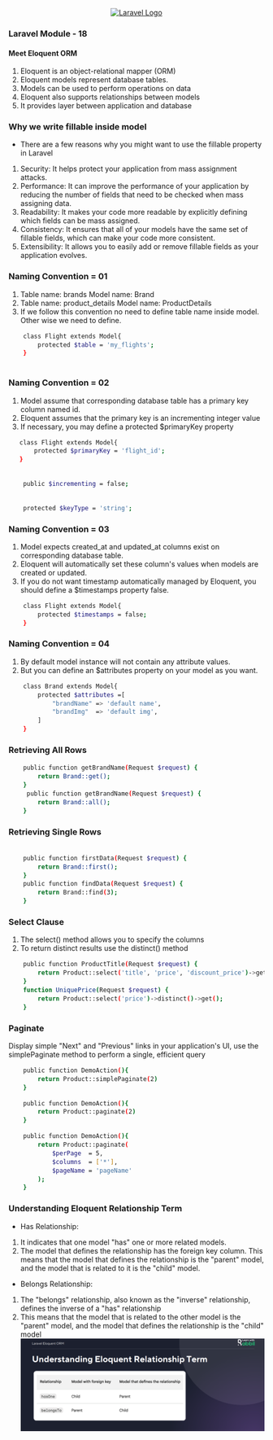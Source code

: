 <p align="center"><a href="https://laravel.com" target="_blank"><img src="https://raw.githubusercontent.com/laravel/art/master/logo-lockup/5%20SVG/2%20CMYK/1%20Full%20Color/laravel-logolockup-cmyk-red.svg" width="400" alt="Laravel Logo"></a></p>

### Laravel Module - 18

#### Meet Eloquent ORM
   
1. Eloquent is an object-relational mapper (ORM)
2. Eloquent models represent database tables.
3. Models can be used to perform operations on data
4. Eloquent also supports relationships between models
5. It provides layer between application and database


### Why we write fillable inside model
   - There are a few reasons why you might want to use the fillable property in Laravel

1. Security: It helps protect your application from mass assignment attacks.
2. Performance: It can improve the performance of your application by reducing the number of fields that need to be checked when mass assigning data.
3. Readability: It makes your code more readable by explicitly defining which fields can be mass assigned.
4. Consistency: It ensures that all of your models have the same set of fillable fields, which can make your code more consistent.
5. Extensibility: It allows you to easily add or remove fillable fields as your application evolves.
   

### Naming Convention = 01

 1. Table name: brands Model name: Brand
 2. Table name: product_details Model name: ProductDetails
 3. If we follow this convention no need to define table name inside model. Other wise we need to define.


```bash
    class Flight extends Model{
        protected $table = 'my_flights';
    }
        
```

### Naming Convention = 02

1. Model assume that corresponding database table has a primary key column named id.
2. Eloquent assumes that the primary key is an incrementing integer value
3. If necessary, you may define a protected $primaryKey property

 ```bash
    class Flight extends Model{
        protected $primaryKey = 'flight_id';
    }     
```      

```bash

    public $incrementing = false;   

```    

```bash

    protected $keyType = 'string'; 

```    
### Naming Convention = 03

1. Model expects created_at and updated_at columns exist on corresponding database table.
2. Eloquent will automatically set these column's values when models are created or updated.
3. If you do not want timestamp automatically managed by Eloquent, you should define a $timestamps property false.

```bash
    class Flight extends Model{
        protected $timestamps = false;
    } 
```
### Naming Convention = 04

1. By default model instance will not contain any attribute values.
2. But you can define an $attributes property on your model as you want.

```bash
    class Brand extends Model{
        protected $attributes =[
            "brandName" => 'default name',
            "brandImg"  => 'default img',
        ]
    }

```
### Retrieving All Rows

```bash
    public function getBrandName(Request $request) {
        return Brand::get();
    }
     public function getBrandName(Request $request) {
        return Brand::all();
    }

```
### Retrieving Single  Rows


```bash

    public function firstData(Request $request) {
        return Brand::first();
    }
    public function findData(Request $request) {
        return Brand::find(3);
    }

```
### Select Clause 
1. The select() method allows you to specify the columns
2. To return distinct results use the distinct() method


```bash
    public function ProductTitle(Request $request) {
        return Product::select('title', 'price', 'discount_price')->get();
    }
    function UniquePrice(Request $request) {
        return Product::select('price')->distinct()->get();
    }

```

### Paginate

Display simple "Next" and "Previous"
links in your application's UI, use the
simplePaginate method to perform a
single, efficient query

```bash
    public function DemoAction(){
        return Product::simplePaginate(2)
    }
```
```bash
    public function DemoAction(){
        return Product::paginate(2)
    }
```
```bash
    public function DemoAction(){
        return Product::paginate(
            $perPage  = 5,
            $columns  = ['*'],
            $pageName = 'pageName'
        );
    }
```
### Understanding Eloquent Relationship Term

- Has Relationship:
1. It indicates that one model "has" one or more related models.
2. The model that defines the relationship has the foreign key column. This means that the model that defines the relationship is the "parent" model, and the model that is related to it is the "child" model.

- Belongs Relationship:
1. The "belongs" relationship, also known as the "inverse" relationship, defines the inverse of a "has" relationship
2. This means that the model that is related to the other model is the "parent" model, and the model that defines the
relationship is the "child" model
![eloquate-relation](./eloquate-relation.png)


